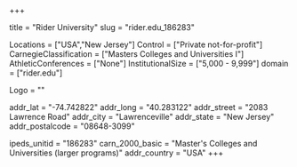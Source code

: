 
+++

title = "Rider University"
slug = "rider.edu_186283"

Locations = ["USA","New Jersey"]
Control = ["Private not-for-profit"]
CarnegieClassification = ["Masters Colleges and Universities I"]
AthleticConferences = ["None"]
InstitutionalSize = ["5,000 - 9,999"]
domain = ["rider.edu"]

Logo = ""

addr_lat = "-74.742822"
addr_long = "40.283122"
addr_street = "2083 Lawrence Road"
addr_city = "Lawrenceville"
addr_state = "New Jersey"
addr_postalcode = "08648-3099"

ipeds_unitid = "186283"
carn_2000_basic = "Master's Colleges and Universities (larger programs)"
addr_country = "USA"
+++
    
